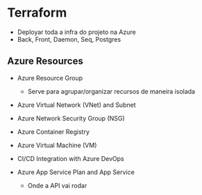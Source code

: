 # Terraform

- Deployar toda a infra do projeto na Azure
- Back, Front, Daemon, Seq, Postgres

## Azure Resources

- Azure Resource Group
    - Serve para agrupar/organizar recursos de maneira isolada


- Azure Virtual Network (VNet) and Subnet
- Azure Network Security Group (NSG)
- Azure Container Registry
- Azure Virtual Machine (VM)
- CI/CD Integration with Azure DevOps

- Azure App Service Plan and App Service
    - Onde a API vai rodar








